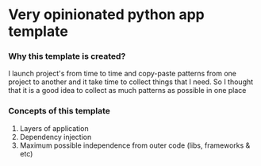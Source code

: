 # Very opinionated python app template

### Why this template is created?

I launch project's from time to time and copy-paste patterns from one project to another and it take time to collect things that I need.
So I thought that it is a good idea to collect as much patterns as possible in one place

### Concepts of this template
1. Layers of application
2. Dependency injection
3. Maximum possible independence from outer code (libs, frameworks & etc)

